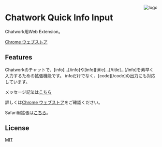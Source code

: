 [<img align="right" src="https://raw.githubusercontent.com/YukiAsano/CW_QuickInfoInput/master/resources/icon.png" alt="logo">](https://www.npmjs.com/package/generator-web-extension)

# Chatwork Quick Info Input

Chatwork用Web Extension。

[Chrome ウェブストア](https://chrome.google.com/webstore/detail/chatwork-quick-info-input/glmhnchbmjhmjcopmmfamopongifahan?hl=ja)

## Features

Chatworkのチャットで、[info]...[/info]や[info][title]...[/title]...[/info]を素早く入力するための拡張機能です。
infoだけでなく、[code][/code]の出力にも対応しています。

メッセージ記法は[こちら](https://developer.chatwork.com/ja/messagenotation.html)

詳しくは[Chrome ウェブストア](https://chrome.google.com/webstore/detail/chatwork-quick-info-input/glmhnchbmjhmjcopmmfamopongifahan)をご確認ください。

Safari用拡張は[こちら](https://github.com/YukiAsano/CW_QuickInfoInput/tree/develop/resources/Safari-Extension)。

## License

[MIT](https://github.com/YukiAsano/CW_QuickInfoInput/LICENSE.txt)
